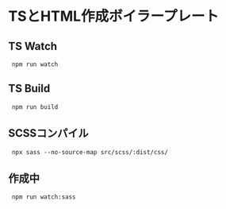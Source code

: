 # TSとHTML作成ボイラープレート

## TS Watch
``` npm run watch```

## TS Build
``` npm run build```

## SCSSコンパイル
``` npx sass --no-source-map src/scss/:dist/css/```

## 作成中
``` npm run watch:sass```
